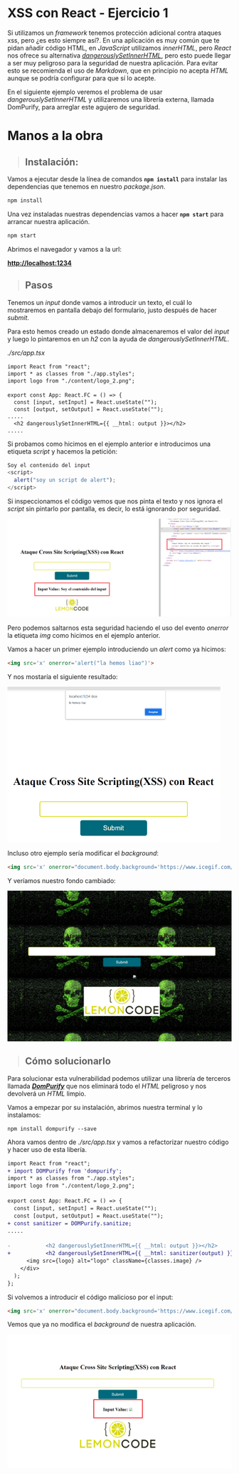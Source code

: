 # XSS con React - Ejercicio 1

Si utilizamos un _framework_ tenemos protección adicional contra ataques xss, pero ¿es esto siempre así?. En una aplicación es muy común que te pidan añadir código HTML, en _JavaScript_ utilizamos _innerHTML_, pero _React_ nos ofrece su alternativa  [*dangerouslySetInnerHTML*](https://reactjs.org/docs/dom-elements.html), pero esto puede llegar a ser muy peligroso para la seguridad de nuestra aplicación. Para evitar esto se recomienda el uso de *Markdown*, que en principio no acepta _HTML_ aunque se podría configurar para que sí lo acepte. 

En el siguiente ejemplo veremos el problema de usar _dangerouslySetInnerHTML_ y utilizaremos una librería externa, llamada DomPurify, para arreglar este agujero de seguridad.

# Manos a la obra

>## Instalación:

Vamos a ejecutar desde la línea de comandos **`npm install`** para instalar las dependencias que tenemos en nuestro _package.json_.

```javascript
npm install
```

Una vez instaladas nuestras dependencias vamos a hacer **`npm start`** para arrancar nuestra aplicación.

```javascript
npm start
```

Abrimos el navegador y vamos a la url: 

[**http://localhost:1234**](http://localhost:1234)

>## Pasos

Tenemos un _input_  donde vamos a introducir un texto, el cuál lo mostraremos en pantalla debajo del formulario, justo después de hacer _submit_. 

Para esto hemos creado un estado donde almacenaremos el valor del _input_ y luego lo pintaremos en un _h2_ con la ayuda de _*dangerouslySetInnerHTML*_.

*./src/app.tsx*

```tsx
import React from "react";
import * as classes from "./app.styles";
import logo from "./content/logo_2.png";

export const App: React.FC = () => {
  const [input, setInput] = React.useState("");
  const [output, setOutput] = React.useState("");
.....
  <h2 dangerouslySetInnerHTML={{ __html: output }}></h2>
.....
```

Si probamos como hicimos en el ejemplo anterior e introducimos una etiqueta *script* y hacemos la petición:

```javascript
Soy el contenido del input
<script>
  alert("soy un script de alert");
</script>
```

Si inspeccionamos el código vemos que nos pinta el texto y nos ignora el _script_ sin pintarlo por pantalla, es decir, lo está ignorando por seguridad.

<img src="./assets/01.PNG" style="zoom:67%;" />



Pero podemos saltarnos esta seguridad haciendo el uso del evento *onerror* la etiqueta *img* como hicimos en el ejemplo anterior.

Vamos a hacer un primer ejemplo introduciendo un *alert* como ya hicimos:

```html
<img src='x' onerror='alert("la hemos liao")'>
```

Y nos mostaría el siguiente resultado:

<img src="./assets/02.PNG" style="zoom: 50%;" />

Incluso otro ejemplo sería modificar el _background_:

```html
<img src='x' onerror="document.body.background='https://www.icegif.com/wp-content/uploads/2022/01/icegif-179.gif'">
```

Y veríamos nuestro fondo cambiado:

<img src="./assets/03.PNG" style="zoom: 50%;" />



>## Cómo solucionarlo

Para solucionar esta vulnerabilidad podemos utilizar una librería de terceros llamada [_**DomPurify**_](https://www.npmjs.com/package/dompurify?activeTab=readme) que nos eliminará todo el _HTML_ peligroso y nos devolverá un _HTML_ limpio.

Vamos a empezar por su instalación, abrimos nuestra terminal y lo instalamos:

```
npm install dompurify --save
```

Ahora vamos dentro de _./src/app.tsx_ y vamos a refactorizar nuestro código y hacer uso de esta libería.

```diff
import React from "react";
+ import DOMPurify from 'dompurify';
import * as classes from "./app.styles";
import logo from "./content/logo_2.png";

export const App: React.FC = () => {
  const [input, setInput] = React.useState("");
  const [output, setOutput] = React.useState("");
+ const sanitizer = DOMPurify.sanitize;
.....

-           <h2 dangerouslySetInnerHTML={{ __html: output }}></h2> 
+    		<h2 dangerouslySetInnerHTML={{ __html: sanitizer(output) }}></h2>
      <img src={logo} alt="logo" className={classes.image} />
    </div>
  );
};
```

Si volvemos a introducir el código malicioso por el input:

```html
<img src='x' onerror="document.body.background='https://www.icegif.com/wp-content/uploads/2022/01/icegif-179.gif'">
```

Vemos que ya no modifica el _background_ de nuestra aplicación.

<img src="./assets/04.png" style="zoom: 50%;" />
